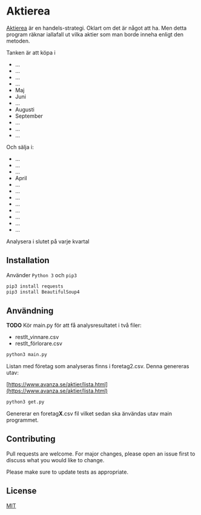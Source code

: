 # Aktierea

[Aktierea](https://www.aktierea.se/) är en handels-strategi. Oklart om det är något att ha. Men detta program räknar iallafall ut vilka aktier som man borde inneha enligt den metoden.

Tanken är att köpa i
- ...
- ...
- ...
- ...
- Maj
- Juni
- ...
- Augusti
- September
- ...
- ...
- ...

Och sälja i:
- ...
- ...
- ...
- April
- ...
- ...
- ...
- ...
- ...
- ...
- ...
- ...

Analysera i slutet på varje kvartal

## Installation

Använder `Python 3` och `pip3`

```bash
pip3 install requests
pip3 install BeautifulSoup4
```

## Användning

**TODO**
Kör main.py för att få analysresultatet i två filer:
- restlt_vinnare.csv
- restlt_förlorare.csv

```bash
python3 main.py
```

Listan med företag som analyseras finns i foretag2.csv. Denna genereras utav:

[https://www.avanza.se/aktier/lista.html](https://www.avanza.se/aktier/lista.html)

```bash
python3 get.py
```
Genererar en foretag**X**.csv fil vilket sedan ska änvändas utav main programmet.


## Contributing
Pull requests are welcome. For major changes, please open an issue first to discuss what you would like to change.

Please make sure to update tests as appropriate.

## License
[MIT](https://choosealicense.com/licenses/mit/)
